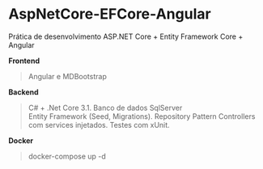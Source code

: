 # AspNetCore-EFCore-Angular
Prática de desenvolvimento ASP.NET Core + Entity Framework Core + Angular

**Frontend**
>Angular e MDBootstrap

**Backend**
>C# + .Net Core 3.1.
>Banco de dados SqlServer  
>Entity Framework (Seed, Migrations).
>Repository Pattern
>Controllers com services injetados.
>Testes com xUnit.

 **Docker**
 
 >docker-compose up -d